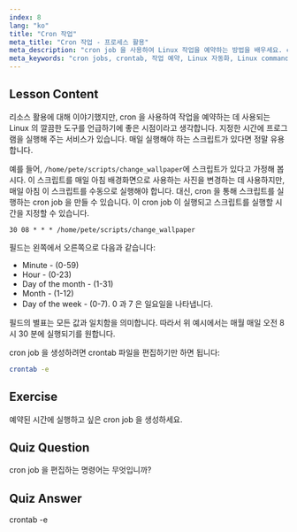 ```yaml
---
index: 8
lang: "ko"
title: "Cron 작업"
meta_title: "Cron 작업 - 프로세스 활용"
meta_description: "cron job 을 사용하여 Linux 작업을 예약하는 방법을 배우세요. crontab 구문을 이해하고 일상적인 작업을 위한 스크립트를 자동화하세요. 이 초보자 친화적인 가이드로 시작하세요!"
meta_keywords: "cron jobs, crontab, 작업 예약, Linux 자동화, Linux commands, 초보자 Linux, Linux tutorial, crontab -e"
---
```


## Lesson Content

리소스 활용에 대해 이야기했지만, cron 을 사용하여 작업을 예약하는 데 사용되는 Linux 의 깔끔한 도구를 언급하기에 좋은 시점이라고 생각합니다. 지정한 시간에 프로그램을 실행해 주는 서비스가 있습니다. 매일 실행해야 하는 스크립트가 있다면 정말 유용합니다.

예를 들어, `/home/pete/scripts/change_wallpaper`에 스크립트가 있다고 가정해 봅시다. 이 스크립트를 매일 아침 배경화면으로 사용하는 사진을 변경하는 데 사용하지만, 매일 아침 이 스크립트를 수동으로 실행해야 합니다. 대신, cron 을 통해 스크립트를 실행하는 cron job 을 만들 수 있습니다. 이 cron job 이 실행되고 스크립트를 실행할 시간을 지정할 수 있습니다.

```plaintext
30 08 * * * /home/pete/scripts/change_wallpaper
```

필드는 왼쪽에서 오른쪽으로 다음과 같습니다:

- Minute - (0-59)
- Hour - (0-23)
- Day of the month - (1-31)
- Month - (1-12)
- Day of the week - (0-7). 0 과 7 은 일요일을 나타냅니다.

필드의 별표는 모든 값과 일치함을 의미합니다. 따라서 위 예시에서는 매월 매일 오전 8 시 30 분에 실행되기를 원합니다.

cron job 을 생성하려면 crontab 파일을 편집하기만 하면 됩니다:

```bash
crontab -e
```

## Exercise

예약된 시간에 실행하고 싶은 cron job 을 생성하세요.

## Quiz Question

cron job 을 편집하는 명령어는 무엇입니까?

## Quiz Answer

crontab -e
